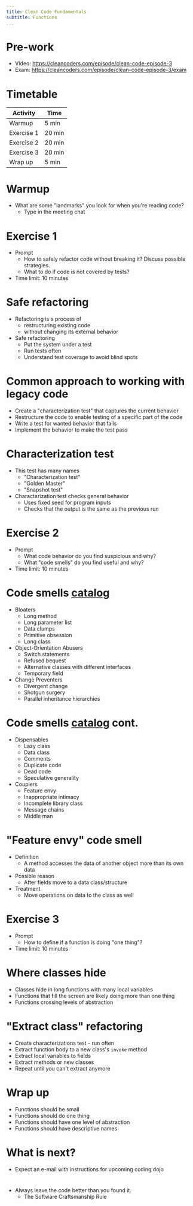 ```yaml
---
title: Clean Code Fundamentals
subtitle: Functions
...
```


# Pre-work
* Video: https://cleancoders.com/episode/clean-code-episode-3
* Exam: https://cleancoders.com/episode/clean-code-episode-3/exam

# Timetable
| Activity   | Time   |
|------------|--------|
| Warmup     | 5 min  |
| Exercise 1 | 20 min |
| Exercise 2 | 20 min |
| Exercise 3 | 20 min |
| Wrap up    | 5 min  |

# Warmup
* What are some "landmarks" you look for when you're reading code?
  * Type in the meeting chat

# Exercise 1
* Prompt
  * How to safely refactor code without breaking it? Discuss possible strategies.
  * What to do if code is not covered by tests?
* Time limit: 10 minutes

# Safe refactoring
* Refactoring is a process of
  * restructuring existing code
  * without changing its external behavior
* Safe refactoring
  * Put the system under a test
  * Run tests often
  * Understand test coverage to avoid blind spots

# Common approach to working with legacy code
* Create a "characterization test" that captures the current behavior
* Restructure the code to enable testing of a specific part of the code
* Write a test for wanted behavior that fails
* Implement the behavior to make the test pass

# Characterization test
* This test has many names
  * "Characterization test" 
  * "Golden Master" 
  * "Snapshot test"
* Characterization test checks general behavior
  * Uses fixed seed for program inputs
  * Checks that the output is the same as the previous run

# Exercise 2
* Prompt
  * What code behavior do you find suspicious and why?
  * What "code smells" do you find useful and why?
* Time limit: 10 minutes

# Code smells [catalog](https://refactoring.guru/refactoring/smells)
* Bloaters
  * Long method
  * Long parameter list
  * Data clumps
  * Primitive obsession
  * Long class
* Object-Orientation Abusers
  * Switch statements
  * Refused bequest
  * Alternative classes with different interfaces
  * Temporary field
* Change Preventers
  * Divergent change
  * Shotgun surgery
  * Parallel inheritance hierarchies

# Code smells [catalog](https://refactoring.guru/refactoring/smells) cont.
* Dispensables
  * Lazy class
  * Data class
  * Comments
  * Duplicate code
  * Dead code
  * Speculative generality
* Couplers
  * Feature envy
  * Inappropriate intimacy
  * Incomplete library class
  * Message chains
  * Middle man

# "Feature envy" code smell
* Definition
  * A method accesses the data of another object more than its own data
* Possible reason
  * After fields move to a data class/structure
* Treatment
  * Move operations on data to the class as well

# Exercise 3
* Prompt
  * How to define if a function is doing "one thing"?
* Time limit: 10 minutes

# Where classes hide
* Classes hide in long functions with many local variables
* Functions that fill the screen are likely doing more than one thing
* Functions crossing levels of abstraction
  
# "Extract class" refactoring
* Create characterizations test - run often
* Extract function body to a new class's `invoke` method
* Extract local variables to fields
* Extract methods or new classes
* Repeat until you can't extract anymore

# Wrap up
* Functions should be small
* Functions should do one thing
* Functions should have one level of abstraction
* Functions should have descriptive names

# What is next?
* Expect an e-mail with instructions for upcoming coding dojo

#
* Always leave the code better than you found it.
  * The Software Craftsmanship Rule
